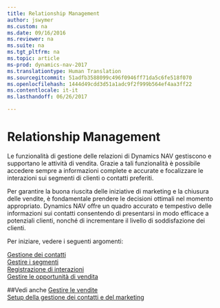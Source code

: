 ```yaml
---
title: Relationship Management
author: jswymer
ms.custom: na
ms.date: 09/16/2016
ms.reviewer: na
ms.suite: na
ms.tgt_pltfrm: na
ms.topic: article
ms-prod: dynamics-nav-2017
ms.translationtype: Human Translation
ms.sourcegitcommit: 51adfb3588099c496f0946ff71da5c6fe518f070
ms.openlocfilehash: 1444d49cdd3d51a1adc9f2f999b564ef4aa3ff22
ms.contentlocale: it-it
ms.lasthandoff: 06/26/2017

---
```

# <a name="relationship-management"></a>Relationship Management
Le funzionalità di gestione delle relazioni di Dynamics NAV gestiscono e supportano le attività di vendita. Grazie a tali funzionalità è possibile accedere sempre a informazioni complete e accurate e focalizzare le interazioni sui segmenti di clienti o contatti preferiti.

Per garantire la buona riuscita delle iniziative di marketing e la chiusura delle vendite, è fondamentale prendere le decisioni ottimali nel momento appropriato. Dynamics NAV offre un quadro accurato e tempestivo delle informazioni sui contatti consentendo di presentarsi in modo efficace a potenziali clienti, nonché di incrementare il livello di soddisfazione dei clienti.

Per iniziare, vedere i seguenti argomenti:

[Gestione dei contatti](marketing-contacts.md)  
[Gestire i segmenti](marketing-segments.md)  
[Registrazione di interazioni](marketing-interactions.md)  
[Gestire le opportunità di vendita](marketing-manage-sales-opportunities.md)

##<a name="see-also"></a>Vedi anche
[Gestire le vendite](sales-manage-sales.md)  
[Setup della gestione dei contatti e del marketing](marketing-setup-marketing.md)

